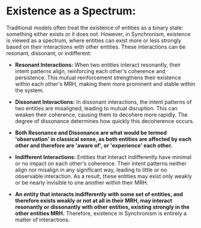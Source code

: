 # Existence as a Spectrum:

Traditional models often treat the existence of entities as a binary
state: something either exists or it does not. However, in Synchronism,
existence is viewed as a spectrum, where entities can exist more or less
strongly based on their interactions with other entities. These
interactions can be resonant, dissonant, or indifferent:

-   **Resonant Interactions:** When two entities interact resonantly,
    their intent patterns align, reinforcing each other's coherence and
    persistence. This mutual reinforcement strengthens their existence
    within each other's MRH, making them more prominent and stable
    within the system.

-   **Dissonant Interactions:** In dissonant interactions, the intent
    patterns of two entities are misaligned, leading to mutual
    disruption. This can weaken their coherence, causing them to
    decohere more rapidly. The degree of dissonance determines how
    quickly this decoherence occurs.

-   **Both Resonance and Dissonance are what would be termed
    'observation' in classical sense, as both entities are affected by
    each other and therefore are 'aware of', or 'experience' each
    other.**

-   **Indifferent Interactions:** Entities that interact indifferently
    have minimal or no impact on each other's coherence. Their intent
    patterns neither align nor misalign in any significant way, leading
    to little or no observable interaction. As a result, these entities
    may exist only weakly or be nearly invisible to one another within
    their MRH.

-   **An entity that interacts indifferently with some set of entities,
    and therefore exists weakly or not at all in their MRH, may interact
    resonantly or dissonantly with other entities, existing strongly in
    the other entities MRH.** Therefore, existence in Synchronism is
    entirely a matter of interactions.